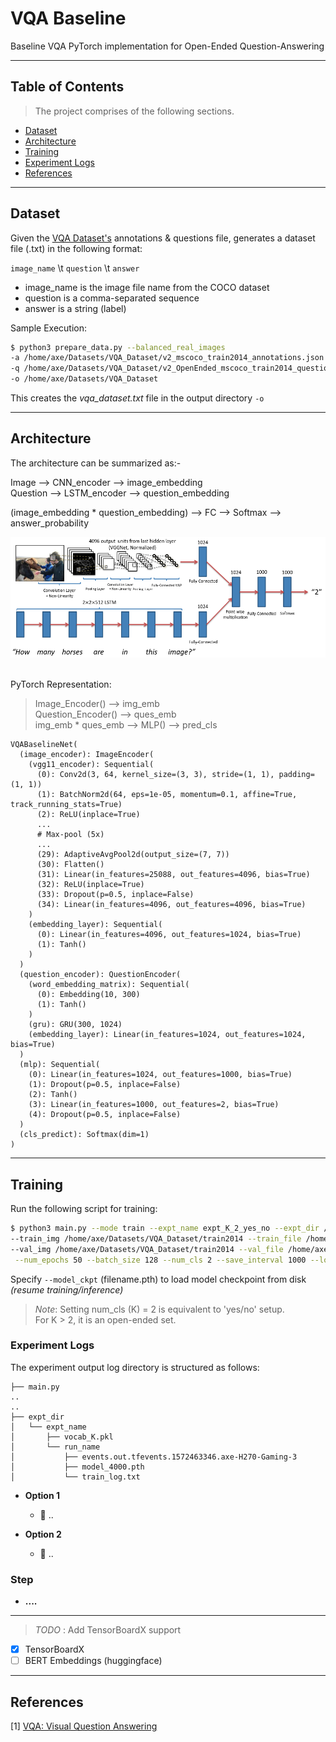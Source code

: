 # VQA Baseline
Baseline VQA PyTorch implementation for Open-Ended Question-Answering



---
## Table of Contents

> The project comprises of the following sections.
- [Dataset](#dataset)
- [Architecture](#architecture)
- [Training](#training)
- [Experiment Logs](#experiment-logs)
- [References](#references)

---

## Dataset

Given the <a href="https://visualqa.org/download.html">VQA Dataset's</a> 
annotations & questions file, generates a dataset file (.txt) in the following format:

`image_name` \t `question` \t `answer`

- image_name is the image file name from the COCO dataset <br>
- question is a comma-separated sequence <br>
- answer is a string (label) <br>

Sample Execution:

```bash
$ python3 prepare_data.py --balanced_real_images 
-a /home/axe/Datasets/VQA_Dataset/v2_mscoco_train2014_annotations.json 
-q /home/axe/Datasets/VQA_Dataset/v2_OpenEnded_mscoco_train2014_questions.json 
-o /home/axe/Datasets/VQA_Dataset
```

This creates the <i> vqa_dataset.txt </i> file in the output directory `-o`

---
## Architecture

The architecture can be summarized as:-

Image --> CNN_encoder --> image_embedding <br>
Question --> LSTM_encoder --> question_embedding <br>

(image_embedding * question_embedding) --> FC --> Softmax --> answer_probability

![Alt text](vqa_baseline_architecture.png?raw=true "Baseline Architecture")

<br>
PyTorch Representation: 

> Image_Encoder() --> img_emb       <br>
  Question_Encoder() --> ques_emb   <br>
  img_emb * ques_emb --> MLP() --> pred_cls

```
VQABaselineNet(
  (image_encoder): ImageEncoder(
    (vgg11_encoder): Sequential(
      (0): Conv2d(3, 64, kernel_size=(3, 3), stride=(1, 1), padding=(1, 1))
      (1): BatchNorm2d(64, eps=1e-05, momentum=0.1, affine=True, track_running_stats=True)
      (2): ReLU(inplace=True)
      ...                                                   
      # Max-pool (5x)
      ...
      (29): AdaptiveAvgPool2d(output_size=(7, 7))
      (30): Flatten()
      (31): Linear(in_features=25088, out_features=4096, bias=True)
      (32): ReLU(inplace=True)
      (33): Dropout(p=0.5, inplace=False)
      (34): Linear(in_features=4096, out_features=4096, bias=True)
    )
    (embedding_layer): Sequential(
      (0): Linear(in_features=4096, out_features=1024, bias=True)
      (1): Tanh()
    )
  )
  (question_encoder): QuestionEncoder(
    (word_embedding_matrix): Sequential(
      (0): Embedding(10, 300)
      (1): Tanh()
    )
    (gru): GRU(300, 1024)
    (embedding_layer): Linear(in_features=1024, out_features=1024, bias=True)
  )
  (mlp): Sequential(
    (0): Linear(in_features=1024, out_features=1000, bias=True)
    (1): Dropout(p=0.5, inplace=False)
    (2): Tanh()
    (3): Linear(in_features=1000, out_features=2, bias=True)
    (4): Dropout(p=0.5, inplace=False)
  )
  (cls_predict): Softmax(dim=1)
)

```

---

## Training

Run the following script for training:

```bash
$ python3 main.py --mode train --expt_name expt_K_2_yes_no --expt_dir /home/axe/Projects/VQA_baseline/results_log \
--train_img /home/axe/Datasets/VQA_Dataset/train2014 --train_file /home/axe/Datasets/VQA_Dataset/vqa_dataset.txt \
--val_img /home/axe/Datasets/VQA_Dataset/train2014 --val_file /home/axe/Projects/VQA_baseline/sample_data.txt --gpu_id 0\
 --num_epochs 50 --batch_size 128 --num_cls 2 --save_interval 1000 --log_interval 100 --run_name demo_run -lr 1e-4
```
Specify `--model_ckpt` (filename.pth) to load model checkpoint from disk <i>(resume training/inference)</i>

> *Note*: Setting num_cls (K) = 2 is equivalent to 'yes/no' setup. <br>
          For K > 2, it is an open-ended set.

### Experiment Logs

The experiment output log directory is structured as follows:

```
├── main.py
..
..
├── expt_dir
│   └── expt_name
│       ├── vocab_K.pkl
│       └── run_name
│           ├── events.out.tfevents.1572463346.axe-H270-Gaming-3
│           ├── model_4000.pth
│           └── train_log.txt

```


- **Option 1**
    - 🍴 ..

- **Option 2**
    - 👯 ..

### Step 

- **....**


---


> *TODO* : Add TensorBoardX support


- [x] TensorBoardX
- [ ] BERT Embeddings (huggingface)

---

## References
[1]  [VQA: Visual Question Answering](https://arxiv.org/pdf/1505.00468)
